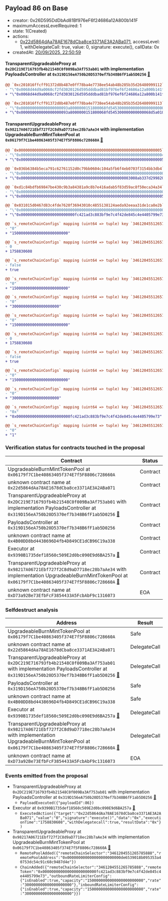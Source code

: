 ## Payload 86 on Base

- creator: 0x26D595DdDbAd81Bf976eF6f24686a12A800b141F
- maximumAccessLevelRequired: 1
- state: 1(Created)
- actions:
  - [0x22d5864dAa78AE1678dCba8ce3371AE3A2ABa071](https://basescan.org/address/0x22d5864dAa78AE1678dCba8ce3371AE3A2ABa071), accessLevel: 1, withDelegateCall: true, value: 0, signature: execute(), callData: 0x
- createdAt: [20/09/2025, 22:50:59](https://basescan.org/tx/0x155cb13a84935a5cc667e5a1b27e364f1544293af94ed68e07cb6a96cd7e7033)

#### TransparentUpgradeableProxy at `0x2DC219E716793fb4b21548C0f009Ba3Af753ab01` with implementation PayloadsController at `0x319D156eA750b20D5370ef7b348B6fF1ab5D0256` [:ghost:](https://github.com/bgd-labs/aave-address-book  "GovernanceV3Base.PAYLOADS_CONTROLLER")

```diff
@@ `0xc201016ffcff91372d8b487e0ff78ba4e7738ee54ab48b285b35d26480999112` raw  @@
- "\"0x0068d44d9a0068cf2fd3020126d595dddbad81bf976ef6f24686a12a800b141f\""
+ "\"0x0068d44d9a0068cf2fd3030126d595dddbad81bf976ef6f24686a12a800b141f\""

@@ `0xc201016ffcff91372d8b487e0ff78ba4e7738ee54ab48b285b35d26480999113` raw  @@
- "\"0x000000000000000000093a8000000151800068fd545300000000000000000000\""
+ "\"0x000000000000000000093a8000000151800068fd545300000000000068d5a010\""

```
#### TransparentUpgradeableProxy at `0x98217A06721Ebf727f2C8d9aD7718ec28b7aAe34` with implementation UpgradeableBurnMintTokenPool at `0x06179f7C1be40863405f374E7f5F8806c728660A` [:ghost:](https://github.com/bgd-labs/aave-address-book  "GhoBase.GHO_CCIP_TOKEN_POOL")

```diff
@@ `0x0000000000000000000000000000000000000000000000000000000000000005` raw nested  @@
- "\"0x0000000000000000000000000000000000000000000000000000000000000004\""
+ "\"0x0000000000000000000000000000000000000000000000000000000000000005\""

@@ `0x036b6384b5eca791c62761152d0c79bb0604c104a5fb6f4eb0703f3154bb3db4` raw nested  @@
- "\"0x0000000000000000000000000000000000000000000000000000000000000000\""
+ "\"0x0000000000000000000000000000000000000000000000003008ab337d299820\""

@@ `0xd1c84bdfb69847be430c9b3a84381a9c8b7e416adab5f83d59ac8f50eca34a34` raw nested  @@
- "\"0x0000000000000000000000000000000000000000000000000000000000000000\""
+ "\"0x0000000000000000000000000000000000000000000000000000000000000005\""

@@ `0x031015d0467d83c4fde7620f36943010c4855138124aeda92eeaa31de1ca8e2b` raw  @@
- "\"0x0000000000000000000000000000000000000000000000000000000000000000\""
+ "\"0x000000000000000000000000fc421ad3c883bf9e7c4f42de845c4e4405799e73\""

@@ `s_remoteChainConfigs` mapping (uint64 => tuple) key `3461204551265785888`.outboundRateLimiterConfig.tokens @@
- "0"
+ "1500000000000000000000000"

@@ `s_remoteChainConfigs` mapping (uint64 => tuple) key `3461204551265785888`.outboundRateLimiterConfig.lastUpdated @@
- 0
+ 1758830608

@@ `s_remoteChainConfigs` mapping (uint64 => tuple) key `3461204551265785888`.outboundRateLimiterConfig.isEnabled @@
- false
+ true

@@ `s_remoteChainConfigs` mapping (uint64 => tuple) key `3461204551265785888`.outboundRateLimiterConfig.capacity @@
- "0"
+ "1500000000000000000000000"

@@ `s_remoteChainConfigs` mapping (uint64 => tuple) key `3461204551265785888`.outboundRateLimiterConfig.rate @@
- "0"
+ "300000000000000000000"

@@ `s_remoteChainConfigs` mapping (uint64 => tuple) key `3461204551265785888`.inboundRateLimiterConfig.tokens @@
- "0"
+ "1500000000000000000000000"

@@ `s_remoteChainConfigs` mapping (uint64 => tuple) key `3461204551265785888`.inboundRateLimiterConfig.lastUpdated @@
- 0
+ 1758830608

@@ `s_remoteChainConfigs` mapping (uint64 => tuple) key `3461204551265785888`.inboundRateLimiterConfig.isEnabled @@
- false
+ true

@@ `s_remoteChainConfigs` mapping (uint64 => tuple) key `3461204551265785888`.inboundRateLimiterConfig.capacity @@
- "0"
+ "1500000000000000000000000"

@@ `s_remoteChainConfigs` mapping (uint64 => tuple) key `3461204551265785888`.inboundRateLimiterConfig.rate @@
- "0"
+ "300000000000000000000"

@@ `s_remoteChainConfigs` mapping (uint64 => tuple) key `3461204551265785888`.remoteTokenAddress @@
- "0x"
+ "0x000000000000000000000000fc421ad3c883bf9e7c4f42de845c4e4405799e73"

@@ `s_remoteChainConfigs` mapping (uint64 => tuple) key `3461204551265785888`.remotePools._inner._positions.0x3c539990abb86ec1720e44699e7db9c65f5045c358615f7219b35a44bfb6287e @@
- "0"
+ "1"

```
### Verification status for contracts touched in the proposal

| Contract | Status |
|---------|------------|
| UpgradeableBurnMintTokenPool at `0x06179f7C1be40863405f374E7f5F8806c728660A` | Contract |
| unknown contract name at `0x22d5864dAa78AE1678dCba8ce3371AE3A2ABa071` | Contract |
| TransparentUpgradeableProxy at `0x2DC219E716793fb4b21548C0f009Ba3Af753ab01` with implementation PayloadsController at `0x319D156eA750b20D5370ef7b348B6fF1ab5D0256` [:ghost:](https://github.com/bgd-labs/aave-address-book  "GovernanceV3Base.PAYLOADS_CONTROLLER") | Contract |
| PayloadsController at `0x319D156eA750b20D5370ef7b348B6fF1ab5D0256` | Contract |
| unknown contract name at `0x4B00DD8bd4438696D4fb4D849CE1dCB96C19a338` | Contract |
| Executor at `0x9390B1735def18560c509E2d0bc090E9d6BA257a` [:ghost:](https://github.com/bgd-labs/aave-address-book  "AaveV3Base.ACL_ADMIN") | Contract |
| TransparentUpgradeableProxy at `0x98217A06721Ebf727f2C8d9aD7718ec28b7aAe34` with implementation UpgradeableBurnMintTokenPool at `0x06179f7C1be40863405f374E7f5F8806c728660A` [:ghost:](https://github.com/bgd-labs/aave-address-book  "GhoBase.GHO_CCIP_TOKEN_POOL") | Contract |
| unknown contract name at `0xD73a92Be73EfbFcF3854433A5FcbAbF9c1316073` | EOA |

### Selfdestruct analysis

| Address | Result |
|---------|------------|
| UpgradeableBurnMintTokenPool at `0x06179f7C1be40863405f374E7f5F8806c728660A` | Safe |
| unknown contract name at `0x22d5864dAa78AE1678dCba8ce3371AE3A2ABa071` | DelegateCall |
| TransparentUpgradeableProxy at `0x2DC219E716793fb4b21548C0f009Ba3Af753ab01` with implementation PayloadsController at `0x319D156eA750b20D5370ef7b348B6fF1ab5D0256` [:ghost:](https://github.com/bgd-labs/aave-address-book  "GovernanceV3Base.PAYLOADS_CONTROLLER") | DelegateCall |
| PayloadsController at `0x319D156eA750b20D5370ef7b348B6fF1ab5D0256` | Safe |
| unknown contract name at `0x4B00DD8bd4438696D4fb4D849CE1dCB96C19a338` | Safe |
| Executor at `0x9390B1735def18560c509E2d0bc090E9d6BA257a` [:ghost:](https://github.com/bgd-labs/aave-address-book  "AaveV3Base.ACL_ADMIN") | DelegateCall |
| TransparentUpgradeableProxy at `0x98217A06721Ebf727f2C8d9aD7718ec28b7aAe34` with implementation UpgradeableBurnMintTokenPool at `0x06179f7C1be40863405f374E7f5F8806c728660A` [:ghost:](https://github.com/bgd-labs/aave-address-book  "GhoBase.GHO_CCIP_TOKEN_POOL") | DelegateCall |
| unknown contract name at `0xD73a92Be73EfbFcF3854433A5FcbAbF9c1316073` | EOA |

### Events emitted from the proposal

- TransparentUpgradeableProxy at `0x2DC219E716793fb4b21548C0f009Ba3Af753ab01` with implementation PayloadsController at `0x319D156eA750b20D5370ef7b348B6fF1ab5D0256` [:ghost:](https://github.com/bgd-labs/aave-address-book  "GovernanceV3Base.PAYLOADS_CONTROLLER")
  - `PayloadExecuted({"payloadId":86})`
- Executor at `0x9390B1735def18560c509E2d0bc090E9d6BA257a` [:ghost:](https://github.com/bgd-labs/aave-address-book  "AaveV3Base.ACL_ADMIN")
  - `ExecutedAction({"target":"0x22d5864dAa78AE1678dCba8ce3371AE3A2ABa071","value":"0","signature":"execute()","data":"0x","executionTime":"1758830608","withDelegatecall":true,"resultData":"0x"})`
- TransparentUpgradeableProxy at `0x98217A06721Ebf727f2C8d9aD7718ec28b7aAe34` with implementation UpgradeableBurnMintTokenPool at `0x06179f7C1be40863405f374E7f5F8806c728660A` [:ghost:](https://github.com/bgd-labs/aave-address-book  "GhoBase.GHO_CCIP_TOKEN_POOL")
  - `RemotePoolAdded({"remoteChainSelector":"3461204551265785888","remotePoolAddress":"0x000000000000000000000000de6539018b095353a40753dc54c91c68c9487d4e"})`
  - `ChainAdded({"remoteChainSelector":"3461204551265785888","remoteToken":"0x000000000000000000000000fc421ad3c883bf9e7c4f42de845c4e4405799e73","outboundRateLimiterConfig":{"isEnabled":true,"capacity":"1500000000000000000000000","rate":"300000000000000000000"},"inboundRateLimiterConfig":{"isEnabled":true,"capacity":"1500000000000000000000000","rate":"300000000000000000000"}})`
